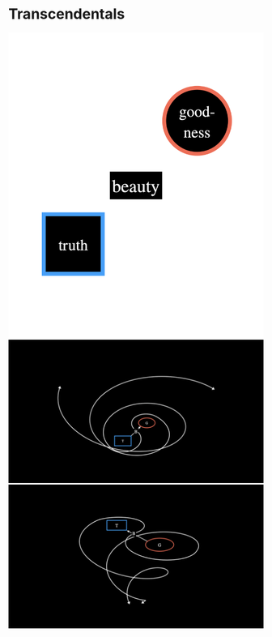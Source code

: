 # Transcendentals
![](Transcendentals.png)
![](BalancedTranscendentals.png)![](ImbalancedTranscendentals.png)